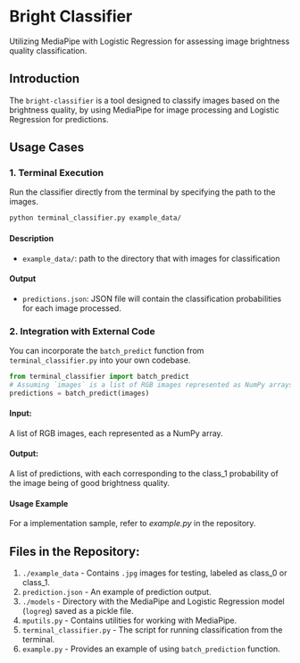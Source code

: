 # Bright Classifier
Utilizing MediaPipe with Logistic Regression for assessing image brightness quality classification.

## Introduction
The `bright-classifier` is a tool designed to classify images based on the brightness quality, by using MediaPipe for image processing and Logistic Regression for predictions.

## Usage Cases
### 1. Terminal Execution
Run the classifier directly from the terminal by specifying the path to the images.
```bash
python terminal_classifier.py example_data/
```
#### Description
- `example_data/`: path to the directory that with images for classification
#### Output
- `predictions.json`: JSON file will contain the classification probabilities for each image processed.


### 2. Integration with External Code
You can incorporate the `batch_predict` function from `terminal_classifier.py` into your own codebase.
```python
from terminal_classifier import batch_predict
# Assuming `images` is a list of RGB images represented as NumPy arrays
predictions = batch_predict(images)
```
#### Input:
A list of RGB images, each represented as a NumPy array.
#### Output:
A list of predictions, with each corresponding to the class_1 probability of the image being of good brightness quality.
#### Usage Example
For a implementation sample, refer to _example.py_ in the repository.


## Files in the Repository:
1. `./example_data` - Contains `.jpg` images for testing, labeled as class_0 or class_1.
2. `prediction.json` - An example of prediction output.
3. `./models` - Directory with the MediaPipe and Logistic Regression model (`logreg`) saved as a pickle file.
4. `mputils.py` - Contains utilities for working with MediaPipe.
5. `terminal_classifier.py` - The script for running classification from the terminal.
6. `example.py` - Provides an example of using `batch_prediction` function.





